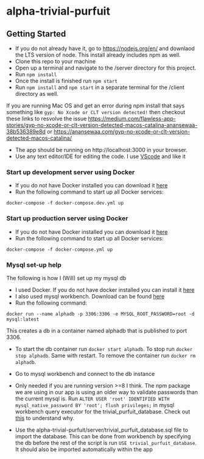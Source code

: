 # alpha-trivial-purfuit

## Getting Started
- If you do not already have it, go to https://nodejs.org/en/ and downlaod the LTS version of node. This install already includes npm as well.
- Clone this repo to your machine
- Open up a terminal and navigate to the /server directory for this project.
- Run `npm install`
- Once the install is finished run `npm start`
- Run `npm install` and `npm start` in a separate terminal for the /client directory as well.

If you are running Mac OS and get an error during npm install that says something like `gyp: No Xcode or CLT version detected!` then checkout these
links to resvolve the issue https://medium.com/flawless-app-stories/gyp-no-xcode-or-clt-version-detected-macos-catalina-anansewaa-38b536389e8d or
https://anansewaa.com/gyp-no-xcode-or-clt-version-detected-macos-catalina/

- The app should be running on http://localhost:3000 in your browser.
- Use any text editor/IDE for editing the code. I use [VScode](https://code.visualstudio.com) and like it

### Start up development server using Docker
- If you do not have Docker installed you can download it [here](https://www.docker.com/get-started)
- Run the following command to start up all Docker services:
```
docker-compose -f docker-compose.dev.yml up
```

### Start up production server using Docker
- If you do not have Docker installed you can download it [here](https://www.docker.com/get-started)
- Run the following command to start up all Docker services:
```
docker-compose -f docker-compose.yml up
```

### Mysql set-up help
The following is how I (Will) set up my mysql db
- I used Docker. If you do not have docker installed you can install it [here](https://www.docker.com/get-started)
- I also used mysql workbench. Download can be found [here](https://www.mysql.com/products/workbench/)
- Run the following command:
```
docker run --name alphadb -p 3306:3306 -e MYSQL_ROOT_PASSWORD=root -d mysql:latest
```
This creates a db in a container named alphadb that is published to port 3306.
- To start the db container run `docker start alphadb`. To stop run `docker stop alphadb`. Same with restart. To remove the container run `docker rm alphadb`.

- Go to mysql workbench and connect to the db instance
-  Only needed if you are running version >=8 I think. The npm package we are using in our app is using an older way to validate passwords than the current mysql is. Run `ALTER USER 'root' IDENTIFIED WITH mysql_native_password BY 'root'; flush privileges;` in mysql workbench query executor for the trivial_purfuit_database. Check out [this](https://stackoverflow.com/questions/50093144/mysql-8-0-client-does-not-support-authentication-protocol-requested-by-server) to understand why.
- Use the alpha-trivial-purfuit/server/trivial_purfuit_database.sql file to import the database. This can be done from workbench by specifying the db before the rest of the script is run `USE trivial_purfuit_database`. It should also be imported automatically within the app
